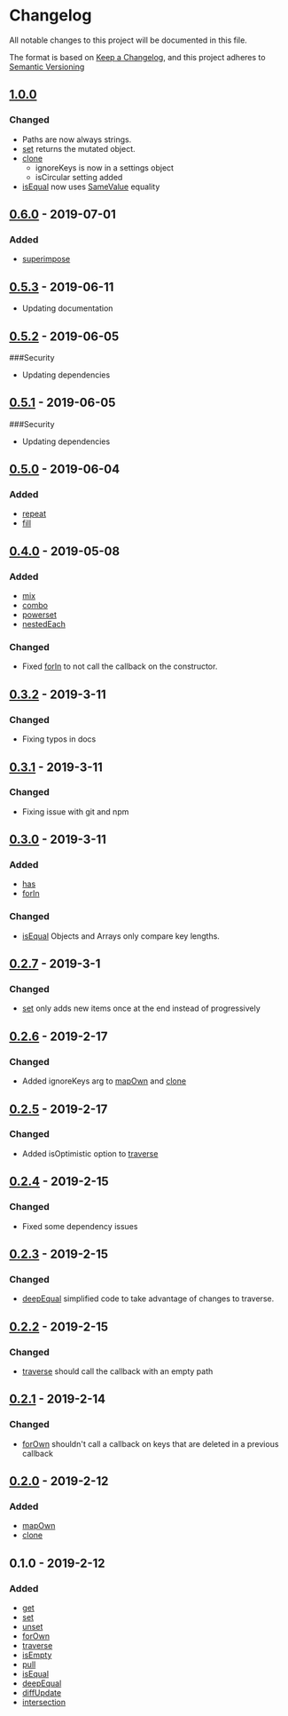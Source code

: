# Changelog
All notable changes to this project will be documented in this file.

The format is based on [Keep a Changelog](https://keepachangelog.com/en/1.0.0/),
and this project adheres to [Semantic Versioning](https://semver.org/spec/v2.0.0.html)

## [1.0.0]
### Changed
- Paths are now always strings.
- [set](docs/set.md) returns the mutated object.
- [clone](docs/clone.md)
  - ignoreKeys is now in a settings object
  - isCircular setting added
- [isEqual](docs/isEqual.md) now uses [SameValue](https://developer.mozilla.org/en-US/docs/Web/JavaScript/Equality_comparisons_and_sameness#Same-value_equality) equality

## [0.6.0] - 2019-07-01
### Added
- [superimpose](docs/superimpose.md)

## [0.5.3] - 2019-06-11
- Updating documentation

## [0.5.2] - 2019-06-05
###Security
- Updating dependencies

## [0.5.1] - 2019-06-05
###Security
- Updating dependencies

## [0.5.0] - 2019-06-04
### Added
- [repeat](docs/repeat.md)
- [fill](docs/fill.md)

## [0.4.0] - 2019-05-08
### Added
- [mix](docs/mix.md)
- [combo](docs/combo.md)
- [powerset](docs/powerset.md)
- [nestedEach](docs/nestedEach.md)

### Changed
- Fixed [forIn](docs/forIn.md) to not call the callback on the constructor.

## [0.3.2] - 2019-3-11
### Changed
- Fixing typos in docs

## [0.3.1] - 2019-3-11
### Changed
- Fixing issue with git and npm

## [0.3.0] - 2019-3-11
### Added
- [has](docs/has.md)
- [forIn](docs/forIn.md)

### Changed
- [isEqual](docs/isEqual.md) Objects and Arrays only compare key lengths.

## [0.2.7] - 2019-3-1
### Changed
- [set](docs/set.md) only adds new items once at the end instead of progressively

## [0.2.6] - 2019-2-17
### Changed
- Added ignoreKeys arg to [mapOwn](docs/mapOwn.md) and [clone](docs/clone.md)

## [0.2.5] - 2019-2-17
### Changed
- Added isOptimistic option to [traverse](docs/traverse.md)

## [0.2.4] - 2019-2-15
### Changed
- Fixed some dependency issues

## [0.2.3] - 2019-2-15
### Changed
- [deepEqual](docs/deepEqual.md) simplified code to take advantage of changes to traverse.

## [0.2.2] - 2019-2-15
### Changed
- [traverse](docs/traverse.md) should call the callback with an empty path

## [0.2.1] - 2019-2-14
### Changed
- [forOwn](docs/forOwn.md) shouldn't call a callback on keys that are deleted in a previous callback 

## [0.2.0] - 2019-2-12
### Added
- [mapOwn](docs/mapOwn.md)
- [clone](docs/clone.md)

## 0.1.0 - 2019-2-12
### Added
- [get](docs/get.md)
- [set](docs/set.md)
- [unset](docs/unset.md)
- [forOwn](docs/forOwn.md)
- [traverse](docs/traverse.md)
- [isEmpty](docs/isEmpty.md)
- [pull](docs/pull.md)
- [isEqual](docs/isEqual.md)
- [deepEqual](docs/deepEqual.md)
- [diffUpdate](docs/diffUpdate.md)
- [intersection](docs/intersection.md)

[1.0.0]: https://github.com/DarrenPaulWright/object-agent/compare/v0.6.0...1.0.0
[0.6.0]: https://github.com/DarrenPaulWright/object-agent/compare/v0.5.3...0.6.0
[0.5.3]: https://github.com/DarrenPaulWright/object-agent/compare/v0.5.2...0.5.3
[0.5.2]: https://github.com/DarrenPaulWright/object-agent/compare/v0.5.1...0.5.2
[0.5.1]: https://github.com/DarrenPaulWright/object-agent/compare/v0.5.0...0.5.1
[0.5.0]: https://github.com/DarrenPaulWright/object-agent/compare/v0.4.0...0.5.0
[0.4.0]: https://github.com/DarrenPaulWright/object-agent/compare/v0.3.2...0.4.0
[0.3.2]: https://github.com/DarrenPaulWright/object-agent/compare/v0.3.1...0.3.2
[0.3.1]: https://github.com/DarrenPaulWright/object-agent/compare/v0.3.0...0.3.1
[0.3.0]: https://github.com/DarrenPaulWright/object-agent/compare/v0.2.7...0.3.0
[0.2.7]: https://github.com/DarrenPaulWright/object-agent/compare/v0.2.6...0.2.7
[0.2.6]: https://github.com/DarrenPaulWright/object-agent/compare/v0.2.5...0.2.6
[0.2.5]: https://github.com/DarrenPaulWright/object-agent/compare/v0.2.4...0.2.5
[0.2.4]: https://github.com/DarrenPaulWright/object-agent/compare/v0.2.3...0.2.4
[0.2.3]: https://github.com/DarrenPaulWright/object-agent/compare/v0.2.2...0.2.3
[0.2.2]: https://github.com/DarrenPaulWright/object-agent/compare/v0.2.1...0.2.2
[0.2.1]: https://github.com/DarrenPaulWright/object-agent/compare/v0.2.0...0.2.1
[0.2.0]: https://github.com/DarrenPaulWright/object-agent/compare/v0.1.0...0.2.0

